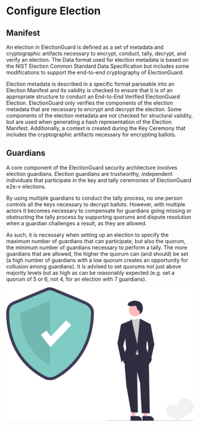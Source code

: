 # Configure Election


## Manifest

An election in ElectionGuard is defined as a set of metadata and cryptographic artifacts necessary to encrypt, conduct, tally, decrypt, and verify an election. The Data format used for election metadata is based on the NIST Election Common Standard Data Specification but includes some modifications to support the end-to-end cryptography of ElectionGuard.

Election metadata is described in a specific format parseable into an Election Manifest and its validity is checked to ensure that it is of an appropriate structure to conduct an End-to-End Verified ElectionGuard Election. ElectionGuard only verifies the components of the election metadata that are necessary to encrypt and decrypt the election. Some components of the election metadata are not checked for structural validity, but are used when generating a hash representation of the Election Manifest. Additionally, a context is created during the Key Ceremony that includes the cryptographic artifacts necessary for encrypting ballots.

## Guardians

A core component of the ElectionGuard security architecture involves election guardians. Election guardians are trustworthy, independent individuals that participate in the key and tally ceremonies of ElectionGuard e2e-v elections.

By using multiple guardians to conduct the tally process, no one person controls all the keys necessary to decrypt ballots. However, with multiple actors it becomes necessary to compensate for guardians going missing or obstructing the tally process by supporting quorums and dispute resolution when a guardian challenges a result, as they are allowed.

As such, it is necessary when setting up an election to specify the maximum number of guardians that can participate, but also the quorum, the minimum number of guardians necessary to perform a tally. The more guardians that are allowed, the higher the quorum can (and should) be set (a high number of guardians with a low quorum creates an opportunity for collusion among guardians). It is advised to set quorums not just above majority levels but as high as can be reasonably expected (e.g. set a quorum of 5 or 6, not 4, for an election with 7 guardians).

![Guardian][guardian-image]

<!-- Links -->
[guardian-image]: ../../images/undraw/guardian_2.svg "Image of a shield and a man"